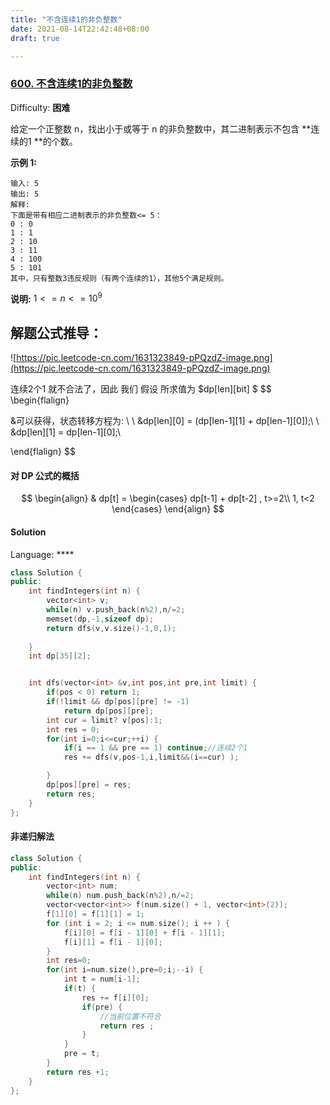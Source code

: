 ```yaml
---
title: "不含连续1的非负整数"
date: 2021-08-14T22:42:48+08:00
draft: true

---
```




### [600\. 不含连续1的非负整数](https://leetcode-cn.com/problems/non-negative-integers-without-consecutive-ones/)

Difficulty: **困难**


给定一个正整数 n，找出小于或等于 n 的非负整数中，其二进制表示不包含 **连续的1 **的个数。

**示例 1:**

```
输入: 5
输出: 5
解释: 
下面是带有相应二进制表示的非负整数<= 5：
0 : 0
1 : 1
2 : 10
3 : 11
4 : 100
5 : 101
其中，只有整数3违反规则（有两个连续的1），其他5个满足规则。
```

**说明:**  $1<=n<=10^9$



## 解题公式推导：

![https://pic.leetcode-cn.com/1631323849-pPQzdZ-image.png](https://pic.leetcode-cn.com/1631323849-pPQzdZ-image.png)



连续2个1 就不合法了，因此 我们 假设 所求值为 $dp[len][bit] $
$$
\begin{flalign} 
 
&可以获得，状态转移方程为: \\
\\
&dp[len][0] = (dp[len-1][1] + dp[len-1][0]);\\
\\
&dp[len][1] = dp[len-1][0];\\
 
\end{flalign}
$$




#### 对 DP 公式的概括

$$
\begin{align}
& dp[t] = 
\begin{cases}
dp[t-1] + dp[t-2] , t>=2\\
1,  t<2
\end{cases}
\end{align}
$$


















#### Solution

Language: ****

```cpp
class Solution {
public:
    int findIntegers(int n) {
        vector<int> v;
        while(n) v.push_back(n%2),n/=2;
        memset(dp,-1,sizeof dp);
        return dfs(v,v.size()-1,0,1);
        
    }
    int dp[35][2];


    int dfs(vector<int> &v,int pos,int pre,int limit) {
        if(pos < 0) return 1;
        if(!limit && dp[pos][pre] != -1)
            return dp[pos][pre];
        int cur = limit? v[pos]:1;
        int res = 0;
        for(int i=0;i<=cur;++i) {
            if(i == 1 && pre == 1) continue;//连续2个1
            res += dfs(v,pos-1,i,limit&&(i==cur) );

        }
        dp[pos][pre] = res;
        return res;
    }
};
```





#### 非递归解法



```cpp
class Solution {
public:
    int findIntegers(int n) {
        vector<int> num;
        while(n) num.push_back(n%2),n/=2;
        vector<vector<int>> f(num.size() + 1, vector<int>(2));
        f[1][0] = f[1][1] = 1;
        for (int i = 2; i <= num.size(); i ++ ) {
            f[i][0] = f[i - 1][0] + f[i - 1][1];
            f[i][1] = f[i - 1][0];
        }
        int res=0;
        for(int i=num.size(),pre=0;i;--i) {
            int t = num[i-1];
            if(t) {
                res += f[i][0];
                if(pre) {
                    //当前位置不符合
                    return res ;
                }
            }
            pre = t;
        }
        return res +1;
    }
};
```

